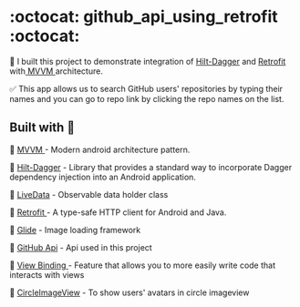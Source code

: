 # :octocat: github_api_using_retrofit :octocat:
:balloon: I built this project to demonstrate integration of <a href="https://dagger.dev/hilt/">Hilt-Dagger</a>  and <a href="https://square.github.io/retrofit/">Retrofit </a>  with<a href="https://developer.android.com/topic/architecture?gclid=Cj0KCQjw2_OWBhDqARIsAAUNTTFX0OhEUlnWR9sJsucStPuseSr0-1J3KZaOGf1VT1dFn-MBO-F9iqoaArUiEALw_wcB&gclsrc=aw.ds"> MVVM </a> architecture.

:white_check_mark: This app allows us to search GitHub users' repositories by typing their names and you can go to repo link by clicking the repo names on the list.

## Built with :triangular_flag_on_post:

:small_red_triangle_down: <a href="https://developer.android.com/topic/architecture?gclid=Cj0KCQjw2_OWBhDqARIsAAUNTTFX0OhEUlnWR9sJsucStPuseSr0-1J3KZaOGf1VT1dFn-MBO-F9iqoaArUiEALw_wcB&gclsrc=aw.ds"> MVVM </a>  - Modern android architecture pattern.

:small_red_triangle_down: <a href="https://dagger.dev/hilt/">Hilt-Dagger</a> - Library that provides a standard way to incorporate Dagger dependency injection into an Android application.

:small_red_triangle_down: <a href="https://developer.android.com/topic/libraries/architecture/livedata">LiveData</a> -  Observable data holder class

:small_red_triangle_down: <a href="https://square.github.io/retrofit/">Retrofit </a>  - A type-safe HTTP client for Android and Java.
 
:small_red_triangle_down: <a href="https://github.com/bumptech/glide">Glide</a> - Image loading framework

:small_red_triangle_down: <a href="https://docs.github.com/en/rest">GitHub Api</a> - Api used in this project

:small_red_triangle_down: <a href="https://developer.android.com/topic/libraries/view-binding#:~:text=View%20Binding%20Part%20of%20Android,file%20present%20in%20that%20module.">View Binding </a> -  Feature that allows you to more easily write code that interacts with views

:small_red_triangle_down: <a href="https://github.com/hdodenhof/CircleImageView">CircleImageView</a> - To show users' avatars in circle imageview 
